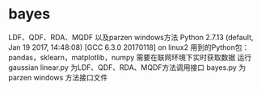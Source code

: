 # bayes
LDF、QDF、RDA、MQDF 以及parzen windows方法
Python 2.7.13 (default, Jan 19 2017, 14:48:08) 
[GCC 6.3.0 20170118] on linux2
用到的Python包：pandas，sklearn，matplotlib，numpy
需要在联网环境下实时获取数据
运行 gaussian linear.py 为LDF、QDF、RDA、MQDF方法调用接口
bayes.py 为parzen windows 方法接口文件
